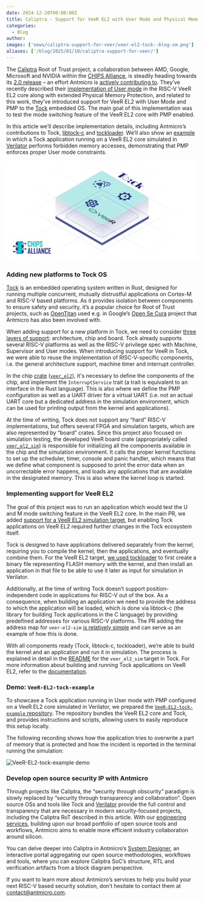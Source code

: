```yaml
---
date: 2024-12-20T00:00:00Z
title: Caliptra - Support for VeeR EL2 with User Mode and Physical Memory Protection in Tock embedded OS
categories:
  - Blog
author: 
images: ['news/caliptra-support-for-veer/veer-el2-tock--blog-sm.png']
aliases: ['/blog/2025/01/10/caliptra-support-for-veer/']
---
```


The [Caliptra](https://chipsalliance.github.io/Caliptra/) Root of Trust project, a collaboration between AMD, Google, Microsoft and NVIDIA within the [CHIPS Alliance](https://www.chipsalliance.org/), is steadily heading towards its [2.0 release](https://www.chipsalliance.org/news/caliptra-ocp-global-summit-2024/) – an effort Antmicro is [actively contributing to](https://www.youtube.com/watch?v=hXjUoCGlXyM). They’ve recently described their [implementation of User mode](https://antmicro.com/blog/2024/09/user-mode-in-veer-el2-core-for-caliptra-2-0/) in the RISC-V VeeR EL2 core along with extended Physical Memory Protection, and related to this work, they’ve introduced support for VeeR EL2 with User Mode and PMP to the [Tock](https://github.com/tock/tock) embedded OS. The main goal of this implementation was to test the mode switching feature of the VeeR EL2 core with PMP enabled.

In this article we’ll describe implementation details, including Antmicro’s contributions to Tock, [libtock-c](https://github.com/tock/libtock-c) and [tockloader](https://github.com/tock/tockloader). We’ll also show an [example](https://github.com/chipsalliance/VeeR-EL2-tock-example) in which a Tock application running on a VeeR EL2 core simulated in [Verilator](https://www.veripool.org/verilator/) performs forbidden memory accesses, demonstrating that PMP enforces proper User mode constraints.

![Support for VeeR EL2 in Tock OS illustration](VeeR-EL2-Tock--blog-sm.png)

### Adding new platforms to Tock OS

[Tock](https://tockos.org/) is an embedded operating system written in Rust, designed for running multiple concurrent, mutually distrustful applications on Cortex-M and RISC-V based platforms. As it provides isolation between components to ensure safety and security, it’s a popular choice for Root of Trust projects, such as [OpenTitan](https://antmicro.com/blog/2023/03/adapting-opentitan-for-fpga-prototyping-and-tooling-development/) used e.g. in Google’s [Open Se Cura](https://antmicro.com/blog/2023/11/secure-open-source-ml-with-open-se-cura/) project that Antmicro has also been involved with.

When adding support for a new platform in Tock, we need to consider [three layers of support](https://book.tockos.org/development/porting.html#crate-details): architecture, chip and board. Tock already supports several RISC-V platforms as well as the RISC-V privilege spec with Machine, Supervisor and User modes. When introducing support for VeeR in Tock, we were able to reuse the implementation of RISC-V-specific components, i.e. the general architecture support, machine timer and interrupt controller.

In the chip [crate](https://doc.rust-lang.org/book/ch07-01-packages-and-crates.html#packages-and-crates) ([`veer_el2`](https://github.com/tock/tock/tree/master/chips/veer_el2)), it's necessary to define the components of the chip, and implement the `InterruptService` trait (a trait is equivalent to an interface in the Rust language). This is also where we define the PMP configuration as well as a UART driver for a virtual UART (i.e. not an actual UART core but a dedicated address in the simulation environment, which can be used for printing output from the kernel and applications).

At the time of writing, Tock does not support any “hard” RISC-V implementations, but offers several FPGA and simulation targets, which are also represented by “board” crates. Since this project also focused on simulation testing, the developed VeeR board crate (appropriately called [`veer_el2_sim`](https://github.com/tock/tock/tree/master/boards/veer_el2_sim)) is responsible for initializing all the components available in the chip and the simulation environment. It calls the proper kernel functions to set up the scheduler, timer, console and panic handler, which means that we define what component is supposed to print the error data when an uncorrectable error happens, and loads any applications that are available in the designated memory. This is also where the kernel loop is started.

### Implementing support for VeeR EL2

The goal of this project was to run an application which would test the U and M mode switching feature in the VeeR EL2 core. In the main PR, we added [support for a VeeR EL2 simulation target](https://github.com/tock/tock/pull/4118), but enabling Tock applications on VeeR EL2 required further changes in the Tock ecosystem itself. 

Tock is designed to have applications delivered separately from the kernel, requiring you to compile the kernel, then the applications, and eventually combine them. For the VeeR EL2 target, [we used tockloader](https://github.com/tock/tockloader/pull/117) to first create a binary file representing FLASH memory with the kernel, and then install an application in that file to be able to use it later as input for simulation in Verilator.

Additionally, at the time of writing Tock doesn’t support position-independent code in applications for RISC-V out of the box. As a consequence, when building an application we need to provide the address to which the application will be loaded, which is done via libtock-c (the library for building Tock applications in the C language) by providing predefined addresses for various RISC-V platforms. The PR adding the address map for `veer-el2-sim` [is relatively simple](https://github.com/tock/libtock-c/pull/464/files) and can serve as an example of how this is done. 

With all components ready (Tock, libtock-c, tockloader), we’re able to build the kernel and an application and run it in simulation. The process is explained in detail in the [README](https://github.com/tock/tock/tree/master/boards/veer_el2_sim) for the `veer_el2_sim` target in Tock. For more information about building and running Tock applications on VeeR EL2, refer to the [documentation](https://chipsalliance.github.io/Cores-VeeR-EL2/html/main/docs_rendered/html/tock.html).

### Demo: `VeeR-EL2-tock-example`

To showcase a Tock application running in User mode with PMP configured on a VeeR EL2 core simulated in Verilator, we prepared the [`VeeR-EL2-tock-example` repository](https://github.com/chipsalliance/VeeR-EL2-tock-example). The repository bundles the VeeR EL2 core and Tock, and provides instructions and scripts, allowing users to easily reproduce this setup locally.

The following recording shows how the application tries to overwrite a part of memory that is protected and how the incident is reported in the terminal running the simulation:

![VeeR-EL2-tock-example demo](veer_el2_example.gif)

### Develop open source security IP with Antmicro

Through projects like Caliptra, the “security through obscurity” paradigm is slowly replaced by “security through transparency and collaboration”. Open source OSs and tools like Tock and [Verilator](https://offering.antmicro.com/#/af-verilator) provide the full control and transparency that are necessary in modern security-focused projects, including the Caliptra RoT described in this article. With our [engineering services](https://offering.antmicro.com/#/home), building upon our broad portfolio of open source tools and workflows, Antmicro aims to enable more efficient industry collaboration around silicon.

You can delve deeper into Caliptra in Antmicro’s [System Designer](https://designer.antmicro.com/projects/caliptra_open_source_root_of_trust_soc/overview), an interactive portal aggregating our open source methodologies, workflows and tools, where you can explore Caliptra SoC’s structure, RTL and verification artifacts from a block diagram perspective.

If you want to learn more about Antmicro’s services to help you build your next RISC-V based security solution, don’t hesitate to contact them at [contact@antmicro.com](mailto:contact@antmicro.com).



